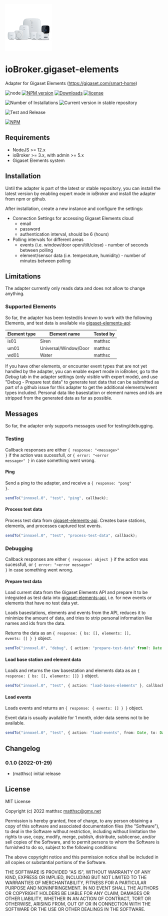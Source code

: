![Logo](admin/gigaset-elements.png)

# ioBroker.gigaset-elements

Adapter for Gigaset Elements (https://gigaset.com/smart-home)

![node](https://img.shields.io/node/v-lts/iobroker.gigaset-elements)
[![NPM version](https://img.shields.io/npm/v/iobroker.gigaset-elements.svg)](https://www.npmjs.com/package/iobroker.gigaset-elements)
[![Downloads](https://img.shields.io/npm/dm/iobroker.gigaset-elements.svg)](https://www.npmjs.com/package/iobroker.gigaset-elements)
[![license](https://img.shields.io/npm/l/iobroker.gigaset-elements)](LICENSE)

![Number of Installations](https://iobroker.live/badges/gigaset-elements-installed.svg)
![Current version in stable repository](https://iobroker.live/badges/gigaset-elements-stable.svg)

![Test and Release](https://github.com/matthsc/ioBroker.gigaset-elements/workflows/Test%20and%20Release/badge.svg)

[![NPM](https://nodei.co/npm/iobroker.gigaset-elements.png?downloads=true)](https://nodei.co/npm/iobroker.gigaset-elements/)

## Requirements

-   NodeJS >= 12.x
-   ioBroker >= 3.x, with admin >= 5.x
-   Gigaset Elements system

## Installation

Until the adapter is part of the latest or stable repository, you can install the latest version by enabling expert mode in ioBroker and install the adapter from npm or github.

After installation, create a new instance and configure the settings:

-   Connection Settings for accessing Gigaset Elements cloud
    -   email
    -   password
    -   authentication interval, should be 6 (hours)
-   Polling intervals for different areas
    -   events (i.e. window/door open/tilt/close) - number of seconds between polling
    -   element/sensor data (i.e. temperature, humidity) - number of minutes between polling

## Limitations

The adapter currently only reads data and does not allow to change anything.

### Supported Elements

So far, the adapter has been tested/is known to work with the following Elements, and test data is available via [gigaset-elements-api](https://github.com/matthsc/gigaset-elements-api):

| Element type | Element name          | Tested by |
| ------------ | --------------------- | --------- |
| is01         | Siren                 | matthsc   |
| um01         | Universal/Window/Door | matthsc   |
| wd01         | Water                 | matthsc   |

If you have other elements, or encounter event types that are not yet handled by the adapter, you can enable expert mode in ioBroker, go to the _Debug_ tab in the adapter settings (only visible with expert mode), and use "Debug - Prepare test data" to generate test data that can be submitted as part of a github issue for this adapter to get the additional elements/event types included. Personal data like basestation or element names and ids are stripped from the generated data as far as possible.

## Messages

So far, the adapter only supports messages used for testing/debugging.

### Testing

Callback responses are either <code>{ response: "&lt;message&gt;" }</code> if the action was sucessfull, or <code>{ error: "&lt;error message&gt;" }</code> in case something went wrong.

#### Ping

Send a ping to the adapter, and receive a <code>{ response: "pong" }</code>.

```ts
sendTo("innoxel.0", "test", "ping", callback);
```

#### Process test data

Process test data from [gigaset-elements-api](https://github.com/matthsc/gigaset-elements-api). Creates base stations, elements, and processes captured test events.

```ts
sendTo("innoxel.0", "test", "process-test-data", callback);
```

### Debugging

Callback responses are either <code>{ response: object }</code> if the action was sucessfull, or <code>{ error: "&lt;error message&gt;" }</code> in case something went wrong.

#### Prepare test data

Load current data from the Gigaset Elements API and prepare it to be integrated as test data into [gigaset-elements-api](https://github.com/matthsc/gigaset-elements-api), i.e. for new events or elements that have no test data yet.

Loads basestations, elements and events from the API, reduces it to minimize the amount of data, and tries to strip personal information like names and ids from the data.

Returns the data as an <code>{ response: { bs: [], elements: [], events: [] } }</code> object.

```ts
sendTo("innoxel.0", "debug", { action: "prepare-test-data" from?: Date }, callback);
```

#### Load base station and element data

Loads and returns the raw basestation and elements data as an <code>{ response: { bs: [], elements: []} }</code> object.

```ts
sendTo("innoxel.0", "test", { action: "load-bases-elements" }, callback);
```

#### Load events

Loads events and returns an <code>{ response: { events: [] } }</code> object.

Event data is usually available for 1 month, older data seems not to be available.

```ts
sendTo("innoxel.0", "test", { action: "load-events", from: Date, to: Date }, callback);
```

## Changelog

<!--
    Placeholder for the next version (at the beginning of the line):
    ### **WORK IN PROGRESS**
-->
### 0.1.0 (2022-01-29)

-   (matthsc) initial release

## License

MIT License

Copyright (c) 2022 matthsc <matthsc@gmx.net>

Permission is hereby granted, free of charge, to any person obtaining a copy
of this software and associated documentation files (the "Software"), to deal
in the Software without restriction, including without limitation the rights
to use, copy, modify, merge, publish, distribute, sublicense, and/or sell
copies of the Software, and to permit persons to whom the Software is
furnished to do so, subject to the following conditions:

The above copyright notice and this permission notice shall be included in all
copies or substantial portions of the Software.

THE SOFTWARE IS PROVIDED "AS IS", WITHOUT WARRANTY OF ANY KIND, EXPRESS OR
IMPLIED, INCLUDING BUT NOT LIMITED TO THE WARRANTIES OF MERCHANTABILITY,
FITNESS FOR A PARTICULAR PURPOSE AND NONINFRINGEMENT. IN NO EVENT SHALL THE
AUTHORS OR COPYRIGHT HOLDERS BE LIABLE FOR ANY CLAIM, DAMAGES OR OTHER
LIABILITY, WHETHER IN AN ACTION OF CONTRACT, TORT OR OTHERWISE, ARISING FROM,
OUT OF OR IN CONNECTION WITH THE SOFTWARE OR THE USE OR OTHER DEALINGS IN THE
SOFTWARE.
